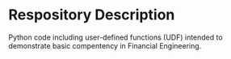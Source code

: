 # Respository Description
Python code including user-defined functions (UDF) intended to demonstrate basic compentency in Financial Engineering.
